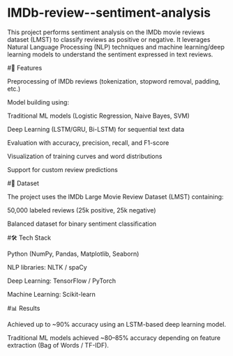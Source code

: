 # IMDb-review--sentiment-analysis
This project performs sentiment analysis on the IMDb movie reviews dataset (LMST) to classify reviews as positive or negative.
It leverages Natural Language Processing (NLP) techniques and machine learning/deep learning models to understand the sentiment expressed in text reviews.

#🚀 Features

Preprocessing of IMDb reviews (tokenization, stopword removal, padding, etc.)

Model building using:

Traditional ML models (Logistic Regression, Naive Bayes, SVM)

Deep Learning (LSTM/GRU, Bi-LSTM) for sequential text data

Evaluation with accuracy, precision, recall, and F1-score

Visualization of training curves and word distributions

Support for custom review predictions

#📂 Dataset

The project uses the IMDb Large Movie Review Dataset (LMST) containing:

50,000 labeled reviews (25k positive, 25k negative)

Balanced dataset for binary sentiment classification

#🛠️ Tech Stack

Python (NumPy, Pandas, Matplotlib, Seaborn)

NLP libraries: NLTK / spaCy

Deep Learning: TensorFlow / PyTorch

Machine Learning: Scikit-learn

#📊 Results

Achieved up to ~90% accuracy using an LSTM-based deep learning model.

Traditional ML models achieved ~80–85% accuracy depending on feature extraction (Bag of Words / TF-IDF).
